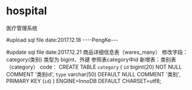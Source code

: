 # hospital
医疗管理系统

#upload sql file
date:2017.12.18
----PengKe---

#update sql file
date:2017.12.21
商品详细信息表（wares_many）
修改字段：category(类别) 类型为 bigint、外键 参照表category中id
新增表：类别表（category）
code：
CREATE TABLE `category` (
  `id` bigint(20) NOT NULL COMMENT '类别id',
  `type` varchar(50) DEFAULT NULL COMMENT '类别',
  PRIMARY KEY (`id`)
) ENGINE=InnoDB DEFAULT CHARSET=utf8;
